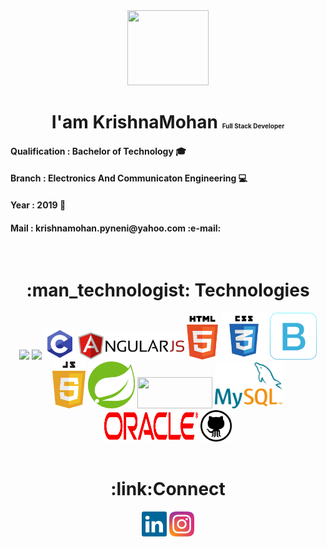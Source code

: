 <div align='center'>
 <img src="https://media.giphy.com/media/L61vTRWxdKA8KeMyS2/giphy.gif"  width='130px' height="120px">
 <h1 > I'am KrishnaMohan <font size="0.01">Full Stack Developer</font> </h1>
 <div align="left">
    <h4>Qualification  : Bachelor of Technology &#127891;</h4>
    <h4>Branch : Electronics And Communicaton Engineering  &#128187;</h4>
    <h4>Year : 2019 &#128197;</h4>
     <h4>Mail : krishnamohan.pyneni@yahoo.com  :e-mail:</h4>
   </div>
</div>
<br>
 <h1 align="center">:man_technologist: Technologies</h1>
 <div align="center">
     <img src="https://www.vectorlogo.zone/logos/java/java-ar21.svg">
     <img src="https://www.python.org/static/community_logos/python-logo-inkscape.svg" width="150px">
     <img src="./assets/technologies/c-programming.svg" height="50px" >
     <img src="./assets/technologies/angular.svg"  width="170px">
     <img src="./assets/technologies/html-5.svg" height="70px">
     <img src="./assets/technologies/css3.svg" height="75px">
     <img src="./assets/technologies/bootstrap-icon.svg" height="75px">
     <img src="./assets/technologies/javascript.svg" height="75px">
      <img src="./assets/technologies/spring.svg" height="75">
     <img src="https://static.djangoproject.com/img/logos/django-logo-positive.svg" height="50px" width="120px">
     <img src="./assets/technologies/mysql-7.svg" height="75px">
     <img src="./assets/technologies/oracle-logo.svg" height="50px" width="150px">
     <img src="./assets/technologies/github.svg" height="50px">
</div>
 <br>
  <div align="center">
    <h1 align="center">:link:Connect </h1>
     <a href="https://www.linkedin.com/in/krishnamohan-pyneni-651640198/" target="_blank"><img src="./assets/social/linkedin.svg" width="40px"></a>
     <a href="https://www.instagram.com/krishnamohan0/" target="_blank"><img src="./assets/social/instagram.svg" width="40px"></a>
  </div>
<!-- ![Java](https://img.shields.io/badge/-java-45b8d8?style=flat-square&logo=java&logoColor=white) -->
<!-- ![Python](https://img.shields.io/badge/-Python-blue?style=flat-square&logo=python&logoColor=white) -->
<!-- ![HTML5](https://img.shields.io/badge/-HTML5-E34F26?style=flat-square&logo=html5&logoColor=white) -->
<!-- ![CSS3](https://img.shields.io/badge/-CSS3-1572B6?style=flat-square&logo=css3) -->
<!-- ![JavaScript](https://img.shields.io/badge/-JavaScript-yellow?style=flat-rectangle&logo=javascript&logoColor=white)  -->
<!-- ![Bootstrap](https://img.shields.io/badge/-Bootstrap-563D7C?style=flat-square&logo=bootstrap) -->
<!-- ![npm](https://img.shields.io/badge/-NPM-CB3837?style=flat-square&logo=npm&logoColor=white) -->

<!-- ![Node.js](https://img.shields.io/badge/-Nodejs-43853d?style=flat-square&logo=Node.js&logoColor=white) -->
<!-- ![GitHub](https://img.shields.io/badge/-GitHub-181717?style=flat-square&logo=github&logoColor=white) -->

<!-- ![Angular](https://img.shields.io/badge/-Angular-red?style=flat-square&logo=angular&logoColor=white) -->

<!-- ![Spring](https://img.shields.io/badge/-Spring-green?style=flat-square&logo=spring&logoColor=white) -->
<!-- ### Imagination is more Important than Knowledge :brain: -->
<!--
**krishnamohan-code/krishnamohan-code** is a ✨ _special_ ✨ repository because its `README.md` (this file) appears on your GitHub profile.

Here are some ideas to get you started:

- 🔭 I’m currently working on ...
- 🌱 I’m currently learning ...
- 👯 I’m looking to collaborate on ...
- 🤔 I’m looking for help with ...
- 💬 Ask me about ...
- 📫 How to reach me: ...
- 😄 Pronouns: ...
- ⚡ Fun fact: ...
-->
